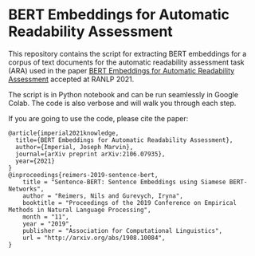 # BERT Embeddings for Automatic Readability Assessment

This repository contains the script for extracting BERT embeddings for a corpus of text documents for the automatic readability assessment task (ARA) used in the paper [BERT Embeddings for Automatic Readability Assessment](https://arxiv.org/abs/2106.07935) accepted at RANLP 2021. 

The script is in Python notebook and can be run seamlessly in Google Colab. The code is also verbose and will walk you through each step. 


If you are going to use the code, please cite the paper:

```
@article{imperial2021knowledge,
  title={BERT Embeddings for Automatic Readability Assessment},
  author={Imperial, Joseph Marvin},
  journal={arXiv preprint arXiv:2106.07935},
  year={2021}
}
@inproceedings{reimers-2019-sentence-bert,
    title = "Sentence-BERT: Sentence Embeddings using Siamese BERT-Networks",
    author = "Reimers, Nils and Gurevych, Iryna",
    booktitle = "Proceedings of the 2019 Conference on Empirical Methods in Natural Language Processing",
    month = "11",
    year = "2019",
    publisher = "Association for Computational Linguistics",
    url = "http://arxiv.org/abs/1908.10084",
}
```
